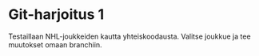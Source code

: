# Git-harjoitus 1
Testaillaan NHL-joukkeiden kautta yhteiskoodausta. Valitse joukkue ja tee muutokset omaan branchiin.